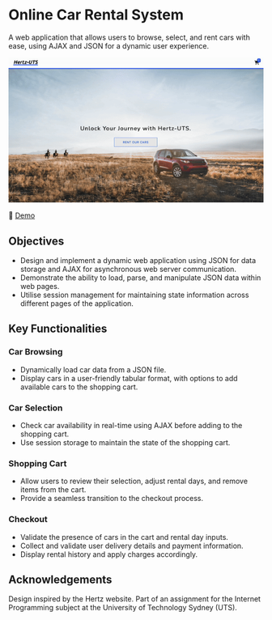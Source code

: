 # Online Car Rental System

A web application that allows users to browse, select, and rent cars with ease, using AJAX and JSON for a dynamic user experience.

![Screenrecord](images/screenrecord.gif)

🔗 [Demo](https://youtu.be/bgWCCHb-Emk)

## Objectives

- Design and implement a dynamic web application using JSON for data storage and AJAX for asynchronous web server communication.
- Demonstrate the ability to load, parse, and manipulate JSON data within web pages.
- Utilise session management for maintaining state information across different pages of the application.

## Key Functionalities

### Car Browsing

- Dynamically load car data from a JSON file.
- Display cars in a user-friendly tabular format, with options to add available cars to the shopping cart.

### Car Selection

- Check car availability in real-time using AJAX before adding to the shopping cart.
- Use session storage to maintain the state of the shopping cart.

### Shopping Cart

- Allow users to review their selection, adjust rental days, and remove items from the cart.
- Provide a seamless transition to the checkout process.

### Checkout

- Validate the presence of cars in the cart and rental day inputs.
- Collect and validate user delivery details and payment information.
- Display rental history and apply charges accordingly.

## Acknowledgements

Design inspired by the Hertz website.
Part of an assignment for the Internet Programming subject at the University of Technology Sydney (UTS).

